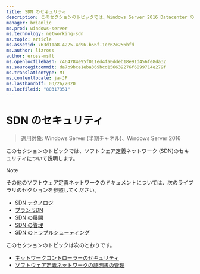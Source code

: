 ```yaml
---
title: SDN のセキュリティ
description: このセクションのトピックでは、Windows Server 2016 Datacenter のソフトウェア定義ネットワーク \(SDN\) のセキュリティについて説明します。
manager: brianlic
ms.prod: windows-server
ms.technology: networking-sdn
ms.topic: article
ms.assetid: 763d11a8-4225-4d96-b56f-1ec62e256bfd
ms.author: lizross
author: eross-msft
ms.openlocfilehash: c464784e95f011ed4fa0ddeb18e91d456fe8da32
ms.sourcegitcommit: da7b9bce1eba369bcd156639276f6899714e279f
ms.translationtype: MT
ms.contentlocale: ja-JP
ms.lasthandoff: 03/26/2020
ms.locfileid: "80317351"
---
```

# <a name="security-for-sdn"></a>SDN のセキュリティ

>適用対象: Windows Server (半期チャネル)、Windows Server 2016

このセクションのトピックでは、ソフトウェア定義ネットワーク \(SDN\)のセキュリティについて説明します。

>[!Note]
>その他のソフトウェア定義ネットワークのドキュメントについては、次のライブラリのセクションを参照してください。
>
> - [SDN テクノロジ](../technologies/Software-Defined-Networking-Technologies.md)  
> - [プラン SDN](../plan/Plan-Software-Defined-Networking.md) 
> - [SDN の展開](../deploy/Deploy-Software-Defined-Networking.md)  
> - [SDN の管理](../manage/manage-sdn.md)  
> - [SDN のトラブルシューティング](../troubleshoot/Troubleshoot-Software-Defined-Networking.md)

このセクションのトピックは次のとおりです。

- [ネットワークコントローラーのセキュリティ](nc-security.md)
- [ソフトウェア定義ネットワークの証明書の管理](sdn-manage-certs.md)
